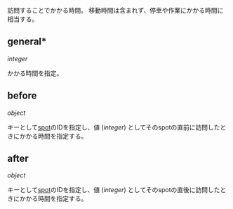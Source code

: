 訪問することでかかる時間。
移動時間は含まれず、停車や作業にかかる時間に相当する。

## general\*

*integer*

かかる時間を指定。

## before

*object*

キーとして[spot](spot.md)のIDを指定し、値 (*integer*) としてそのspotの直前に訪問したときにかかる時間を指定する。

## after

*object*

キーとして[spot](spot.md)のIDを指定し、値 (*integer*) としてそのspotの直後に訪問したときにかかる時間を指定する。